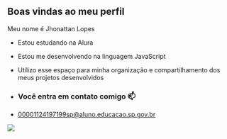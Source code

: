 ## Boas vindas ao meu perfil

Meu nome é Jhonattan Lopes

- Estou estudando na Alura
- Estou me desenvolvendo na linguagem JavaScript
- Utilizo esse espaço para minha organização e compartilhamento dos meus projetos desenvolvidos

- ### Você entra em contato comigo 📫

- 00001124197199sp@aluno.educacao.sp.gov.br

![](https://media.tenor.com/SHKBD8kB-2gAAAAM/mbappe-dance.gif)

